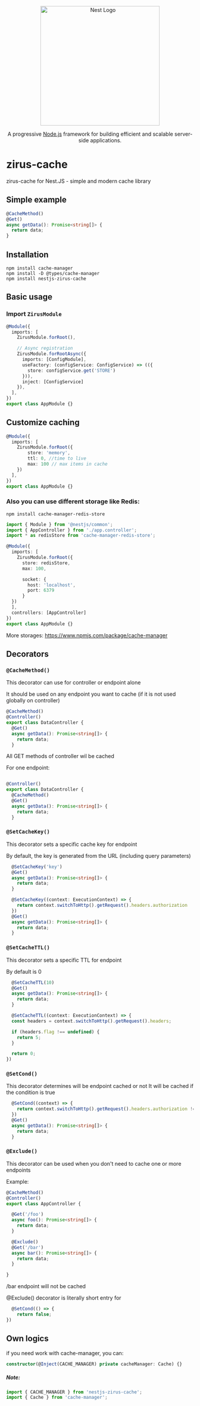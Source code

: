 
<p align="center">
  <a href="http://nestjs.com/" target="blank"><img src="https://nestjs.com/img/logo_text.svg" width="320" alt="Nest Logo" /></a>
</p>
<p align="center">
  A progressive <a href="http://nodejs.org" target="_blank">Node.js</a> framework for building efficient and scalable server-side applications.
</p>


# zirus-cache
zirus-cache for Nest.JS - simple and modern cache library

## Simple example

```typescript
@CacheMethod()
@Get()
async getData(): Promise<string[]> {
  return data;
}

```

## Installation

```shell
npm install cache-manager
npm install -D @types/cache-manager
npm install nestjs-zirus-cache
```


## Basic usage

### Import `ZirusModule`

```typescript
@Module({
  imports: [
    ZirusModule.forRoot(),

    // Async registration
    ZirusModule.forRootAsync({
      imports: [ConfigModule],
      useFactory: (configService: ConfigService) => (({
        store: configService.get('STORE')
      })),
      inject: [ConfigService]
    }),
  ],
})
export class AppModule {}

```



## Customize caching


```typescript
@Module({
  imports: [
    ZirusModule.forRoot({
        store: 'memory', 
        ttl: 0, //time to live 
        max: 100 // max items in cache
    })
  ],
})
export class AppModule {}

```

### Also you can use different storage like Redis:

```shell
npm install cache-manager-redis-store
```

```typescript
import { Module } from '@nestjs/common';
import { AppController } from './app.controller';
import * as redisStore from 'cache-manager-redis-store';

@Module({
  imports: [
    ZirusModule.forRoot({
      store: redisStore,
      max: 100,

      socket: {
        host: 'localhost',
        port: 6379
      }
  })
  ],
  controllers: [AppController]
})
export class AppModule {}
```

More storages: https://www.npmjs.com/package/cache-manager

## Decorators

### `@CacheMethod()`

This decorator can use for controller or endpoint alone

It should be used on any endpoint you want to cache (if it is not used globally on controller)

```typescript
@CacheMethod()
@Controller()
export class DataController {
  @Get()
  async getData(): Promise<string[]> {
    return data;
  }

```

All GET methods of controller wil be cached

For one endpoint:

```typescript

@Controller()
export class DataController {
  @CacheMethod()
  @Get()
  async getData(): Promise<string[]> {
    return data;
  }

```

### `@SetCacheKey()`

This decorator sets a specific cache key for endpoint

By default, the key is generated from the URL (including query parameters)


```typescript
  @SetCacheKey('key')
  @Get()
  async getData(): Promise<string[]> {
    return data;
  }
```

```typescript
  @SetCacheKey((context: ExecutionContext) => {
    return context.switchToHttp().getRequest().headers.authorization
  })
  @Get()
  async getData(): Promise<string[]> {
    return data;
  }

```

### `@SetCacheTTL()`

This decorator sets a specific TTL for endpoint

By default is 0


```typescript
  @SetCacheTTL(10)
  @Get()
  async getData(): Promise<string[]> {
    return data;
  }
```

```typescript
  @SetCacheTTL((context: ExecutionContext) => {
  const headers = context.switchToHttp().getRequest().headers;

  if (headers.flag !== undefined) {
    return 5;
  }

  return 0;
})

```


### `@SetCond()`

This decorator determines will be endpoint cached or not
It will be cached if the condition is true

```typescript
  @SetCond((context) => {
    return context.switchToHttp().getRequest().headers.authorization !== undefined
  })
  @Get()
  async getData(): Promise<string[]> {
    return data;
  }
```

### `@Exclude()`
This decorator can be used when you don't need to cache one or more endpoints

Example:

```typescript
@CacheMethod()
@Controller()
export class AppController {

  @Get('/foo')
  async foo(): Promise<string[]> {
    return data;
  }

  @Exclude()
  @Get('/bar')
  async bar(): Promise<string[]> {
    return data;
  }

}

```

/bar endpoint will not be cached

@Exclude() decorator is literally short entry for

```typescript
  @SetCond(() => {
    return false;
})

```

## Own logics

if you need work with cache-manager, you can:

```typescript
constructor(@Inject(CACHE_MANAGER) private cacheManager: Cache) {}
```

##### Note: 

```typescript
import { CACHE_MANAGER } from 'nestjs-zirus-cache';
import { Cache } from 'cache-manager';
```

